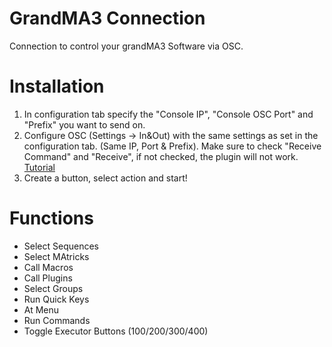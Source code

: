 # GrandMA3 Connection

Connection to control your grandMA3 Software via OSC.

# Installation

1. In configuration tab specify the "Console IP", "Console OSC Port" and "Prefix" you want to send on.
2. Configure OSC (Settings -> In&Out) with the same settings as set in the configuration tab. (Same IP, Port & Prefix). Make sure to check "Receive Command" and "Receive", if not checked, the plugin will not work. [Tutorial](https://help2.malighting.com/Page/grandMA3/remote_inputs_osc/en/1.9)
3. Create a button, select action and start!

# Functions

- Select Sequences
- Select MAtricks
- Call Macros
- Call Plugins
- Select Groups
- Run Quick Keys
- At Menu
- Run Commands
- Toggle Executor Buttons (100/200/300/400)
